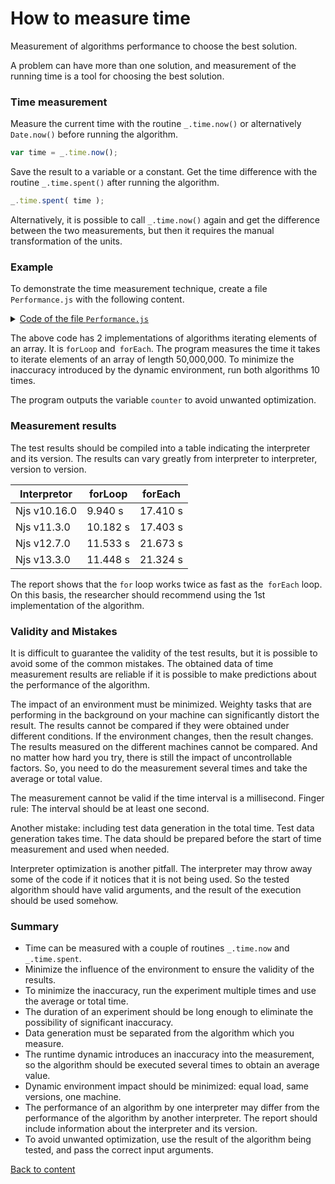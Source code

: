 # How to measure time

Measurement of algorithms performance to choose the best solution.

A problem can have more than one solution, and measurement of the running time is a tool for choosing the best solution.

### Time measurement

Measure the current time with the routine `_.time.now()` or alternatively `Date.now()` before running the algorithm.

``` js
var time = _.time.now();
```

Save the result to a variable or a constant. Get the time difference with the routine `_.time.spent()` after running the algorithm.

```js
_.time.spent( time );
```

Alternatively, it is possible to call `_.time.now()` again and get the difference between the two measurements, but then it requires the manual transformation of the units.

### Example

To demonstrate the time measurement technique, create a file `Performance.js` with the following content.

<details>
<summary><u>Code of the file <code>Performance.js</code></u></summary>

``` js
let _ = require( 'wTools' );
let times = 10;
let size = 50000000;
let array = new U8x( size );

var counter = 0;
var time = _.time.now();
for( let i = times ; i > 0; i-- )
var result = forLoop( array, () => counter += 1 );
console.log( `For loop took ${_.time.spent( time )} on Njs ${process.version}` );
console.info( `Output ${counter} to avoid unwanted optimization` );

var counter = 0;
var time = _.time.now();
for( let i = times ; i > 0; i-- )
var result = forEach( array, () => counter += 1 );
console.log( `For each took ${_.time.spent( time )} on Njs ${process.version}` );
console.info( `Output ${counter} to avoid unwanted optimization` );

function forLoop( src, onEach )
{
  for( let k = 0 ; k < src.length ; k++ )
  onEach( src[ k ], k, src );
  return src
}

function forEach( src, onEach )
{
  src.forEach( ( e, k, src ) => onEach( e, k, src ) );
  return src;
}

```

</details>

The above code has 2 implementations of algorithms iterating elements of an array. It is `forLoop` and` forEach`. The program measures the time it takes to iterate elements of an array of length 50,000,000. To minimize the inaccuracy introduced by the dynamic environment, run both algorithms 10 times.

The program outputs the variable `counter` to avoid unwanted optimization.

### Measurement results

The test results should be compiled into a table indicating the interpreter and its version. The results can vary greatly from interpreter to interpreter, version to version.

| Interpretor  | forLoop  | forEach  |
|--------------|----------|----------|
| Njs v10.16.0 | 9.940 s  | 17.410 s |
| Njs v11.3.0  | 10.182 s | 17.403 s |
| Njs v12.7.0  | 11.533 s | 21.673 s |
| Njs v13.3.0  | 11.448 s | 21.324 s |

The report shows that the `for` loop works twice as fast as the` forEach` loop. On this basis, the researcher should recommend using the 1st implementation of the algorithm.

### Validity and Mistakes

It is difficult to guarantee the validity of the test results, but it is possible to avoid some of the common mistakes. The obtained data of time measurement results are reliable if it is possible to make predictions about the performance of the algorithm.

The impact of an environment must be minimized. Weighty tasks that are performing in the background on your machine can significantly distort the result. The results cannot be compared if they were obtained under different conditions. If the environment changes, then the result changes. The results measured on the different machines cannot be compared. And no matter how hard you try, there is still the impact of uncontrollable factors. So, you need to do the measurement several times and take the average or total value.

The measurement cannot be valid if the time interval is a millisecond. Finger rule: The interval should be at least one second.

Another mistake: including test data generation in the total time. Test data generation takes time. The data should be prepared before the start of time measurement and used when needed.

Interpreter optimization is another pitfall. The interpreter may throw away some of the code if it notices that it is not being used. So the tested algorithm should have valid arguments, and the result of the execution should be used somehow.

### Summary

- Time can be measured with a couple of routines `_.time.now` and `_.time.spent`.
- Minimize the influence of the environment to ensure the validity of the results.
- To minimize the inaccuracy, run the experiment multiple times and use the average or total time.
- The duration of an experiment should be long enough to eliminate the possibility of significant inaccuracy.
- Data generation must be separated from the algorithm which you measure.
- The runtime dynamic introduces an inaccuracy into the measurement, so the algorithm should be executed several times to obtain an average value.
- Dynamic environment impact should be minimized: equal load, same versions, one machine.
- The performance of an algorithm by one interpreter may differ from the performance of the algorithm by another interpreter. The report should include information about the interpreter and its version.
- To avoid unwanted optimization, use the result of the algorithm being tested, and pass the correct input arguments.

[Back to content](../README.md#Tutorials)
